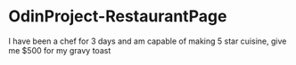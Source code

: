 # OdinProject-RestaurantPage
I have been a chef for 3 days and am capable of making 5 star cuisine, give me $500 for my gravy toast

